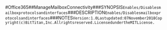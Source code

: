 #Office365##ManageMailboxConnectivity###SYNOPSIS```Enables/Disablesmailboxprotocolsandinterfaces```###DESCRIPTION```Enables/Disablesmailboxprotocolsandinterfaces```###NOTES```Version:1.0Lastupdated:07November2018Copyright(c)BitTitan,Inc.Allrightsreserved.LicensedundertheMITLicense.```
